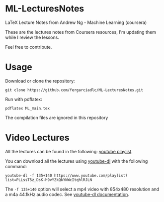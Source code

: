 # ML-LecturesNotes
LaTeX Lecture Notes from Andrew Ng - Machine Learning (coursera) 

These are the lectures notes from Coursera resources, I'm updating them while I review the lessons. 

Feel free to contribute.
# Usage
Download or clone the repository:

`git clone https://github.com/fergarciadlc/ML-LecturesNotes.git`

Run with pdflatex:

`pdflatex ML_main.tex`

The compilation files are ignored in this repository

# Video Lectures

All the lectures can be found in the following: [youtube playlist](https://www.youtube.com/playlist?list=PLLssT5z_DsK-h9vYZkQkYNWcItqhlRJLN "youtube playlist").

You can download all the lectures using [youtube-dl](http://ytdl-org.github.io/youtube-dl/) with the following command:

`youtube-dl -f 135+140 https://www.youtube.com/playlist?list=PLLssT5z_DsK-h9vYZkQkYNWcItqhlRJLN  `

The `-f 135+140` option will select a mp4 video with 854x480 resolution and a m4a 44.1kHz audio codec. See [youtube-dl documentation](https://github.com/ytdl-org/youtube-dl/blob/master/README.md#readme).
